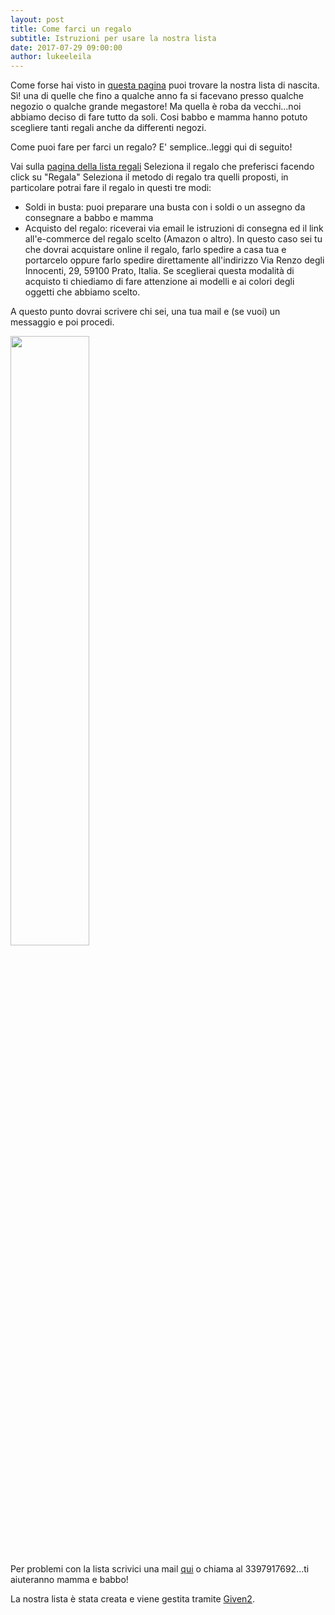 ```yaml
---
layout: post
title: Come farci un regalo
subtitle: Istruzioni per usare la nostra lista
date: 2017-07-29 09:00:00
author: lukeeleila
---
```

Come forse hai visto in [questa pagina](http://www.lukeeleila.it/lista/) puoi trovare la nostra lista di nascita. Sì! una di quelle che fino a qualche anno fa si facevano presso qualche negozio o qualche grande megastore! Ma quella è roba da vecchi...noi abbiamo deciso di fare tutto da soli. Cosi babbo e mamma hanno potuto scegliere tanti regali anche da differenti negozi.

Come puoi fare per farci un regalo? E' semplice..leggi qui di seguito!

Vai sulla [pagina della lista regali](http://www.lukeeleila.it/lista/)
Seleziona il regalo che preferisci facendo click su "Regala"
Seleziona il metodo di regalo tra quelli proposti, in particolare potrai fare il regalo in questi tre modi:

  - Soldi in busta: puoi preparare una  busta con i soldi o un assegno da consegnare a babbo e mamma
  - Acquisto del regalo: riceverai via email le istruzioni di consegna ed il link all'e-commerce del regalo scelto (Amazon o altro). In questo caso sei tu che dovrai acquistare online il regalo, farlo spedire a casa tua e portarcelo oppure farlo spedire direttamente all'indirizzo Via Renzo degli Innocenti, 29, 59100 Prato, Italia. Se sceglierai questa modalità di acquisto ti chiediamo di fare attenzione ai modelli e ai colori degli oggetti che abbiamo scelto.

A questo punto dovrai scrivere chi sei, una tua mail e (se vuoi) un messaggio e poi procedi.

<img src="https://media.giphy.com/media/l1J3OYUj77SzXkVXy/giphy.gif" width="50%" />

Per problemi con la lista scrivici una mail [qui](mailto:mtempestini@gmail.com) o chiama al 3397917692...ti aiuteranno mamma e babbo!

La nostra lista è stata creata e viene gestita tramite [Given2](https://given2.com/it/).

